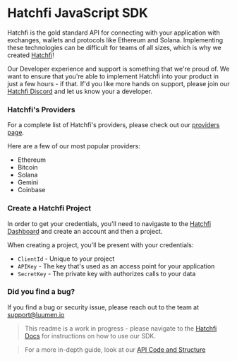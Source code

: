 # Hatchfi JavaScript SDK

Hatchfi is the gold standard API for connecting with your application with exchanges, wallets and protocols like Ethereum and Solana. Implementing these technologies can be difficult for teams of all sizes, which is why we created [Hatchfi](https://hatchfi.co)!

Our Developer experience and support is something that we're proud of. We want to ensure that you're able to implement Hatchfi into your product in just a few hours - if that. If'd you like more hands on support, please join our [Hatchfi Discord](https://discord.gg/hatchfi) and let us know your a developer.

### Hatchfi's Providers

For a complete list of Hatchfi's providers, please check out our [providers page](https://hatchfi.co/providers).

Here are a few of our most popular providers:

- Ethereum
- Bitcoin
- Solana
- Gemini
- Coinbase

### Create a Hatchfi Project

In order to get your credentials, you'll need to navigaste to the [Hatchfi Dashboard](https://app.hatchfi.co/signup) and create an account and then a project.

When creating a project, you'll be present with your credentials:

- `ClientId` - Unique to your project
- `APIKey` - The key that's used as an access point for your application
- `SecretKey` - The private key with authorizes calls to your data

### Did you find a bug?

If you find a bug or security issue, please reach out to the team at support@luumen.io

> This readme is a work in progress - please navigate to the [Hatchfi Docs](https://docs.hatchfi.co) for instructions on how to use our SDK.

> For a more in-depth guide, look at our [API Code and Structure](https://luumen.github.io/hatchfi-sdk-js/)
